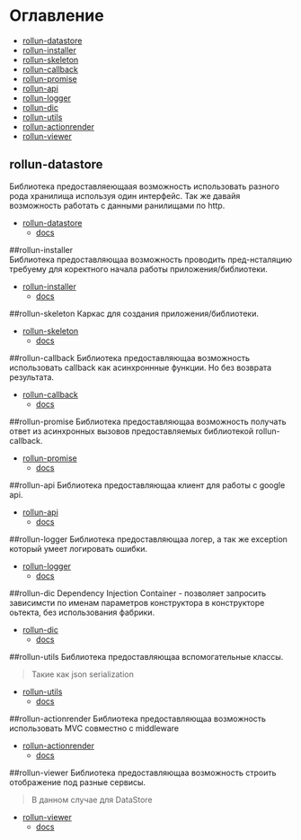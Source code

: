 # Оглавление


* [rollun-datastore](https://github.com/rollun-com/rollun-skeleton/blob/master/docs/Contents.md#rollun-datastore)
* [rollun-installer](https://github.com/rollun-com/rollun-skeleton/blob/master/docs/Contents.md#rollun-installer)
* [rollun-skeleton](https://github.com/rollun-com/rollun-skeleton/blob/master/docs/Contents.md#rollun-skeleton)
* [rollun-callback](https://github.com/rollun-com/rollun-skeleton/blob/master/docs/Contents.md#rollun-callback)
* [rollun-promise](https://github.com/rollun-com/rollun-skeleton/blob/master/docs/Contents.md#rollun-promise)
* [rollun-api](https://github.com/rollun-com/rollun-skeleton/blob/master/docs/Contents.md#rollun-api)
* [rollun-logger](https://github.com/rollun-com/rollun-skeleton/blob/master/docs/Contents.md#rollun-logger)
* [rollun-dic](https://github.com/rollun-com/rollun-skeleton/blob/master/docs/Contents.md#rollun-dic)
* [rollun-utils](https://github.com/rollun-com/rollun-skeleton/blob/master/docs/Contents.md#rollun-utils)
* [rollun-actionrender](https://github.com/rollun-com/rollun-skeleton/blob/master/docs/Contents.md#rollun-actionrender)
* [rollun-viewer](https://github.com/rollun-com/rollun-skeleton/blob/master/docs/Contents.md#rollun-viewer)


## rollun-datastore
Библиотека предоставляеющаая возможность использовать разного рода хранилища используя один интерфейс.
Так же давайя возможность работать с данными ранилищами по http.
* [rollun-datastore](https://github.com/rollun-com/rollun-datastore.git)
    * [docs](https://github.com/rollun-com/rollun-datastore/blob/master/docs)

##rollun-installer    
Библиотека предоставляющаа возможность проводить пред-нсталяцию требуему для коректного начала работы приложения/библиотеки.
* [rollun-installer](https://github.com/rollun-com/rollun-installer.git)
    * [docs](https://github.com/rollun-com/rollun-installer/blob/master/docs)

##rollun-skeleton
Каркас для создания приложения/библиотеки.
* [rollun-skeleton](https://github.com/rollun-com/rollun-skeleton.git)
    * [docs](https://github.com/rollun-com/rollun-skeleton/blob/master/docs)

##rollun-callback
Библиотека предоставляющаа возможность использовать callback как асинхроннные функции. Но без возврата результата.
* [rollun-callback](https://github.com/rollun-com/rollun-callback.git)
    * [docs](https://github.com/rollun-com/rollun-callback/blob/master/docs)

##rollun-promise
Библиотека предоставляющаа возможность получать ответ из асинхронных вызовов предоставляемых библиотекой rollun-callback.
* [rollun-promise](https://github.com/rollun-com/rollun-promise.git)
    * [docs](https://github.com/rollun-com/rollun-promise/blob/master/docs)

##rollun-api
Библиотека предоставляющаа клиент для работы с google api.
* [rollun-api](https://github.com/rollun-com/rollun-api.git)
    * [docs](https://github.com/rollun-com/rollun-api/blob/master/docs)

##rollun-logger
Библиотека предоставляющаа логер, а так же exception который умеет логировать ошибки.
* [rollun-logger](https://github.com/rollun-com/rollun-logger.git)
    * [docs](https://github.com/rollun-com/rollun-logger/blob/master/docs)

##rollun-dic
Dependency Injection Container - позволяет запросить зависимсти по именам параметров конструктора в конструкторе оьтекта, 
без использования фабрики.
* [rollun-dic](https://github.com/rollun-com/rollun-dic.git)
    * [docs](https://github.com/rollun-com/rollun-dic/blob/master/docs)

##rollun-utils
Библиотека предоставляющаа вспомогательные классы.
>Такие как json serialization 
* [rollun-utils](https://github.com/rollun-com/rollun-utils.git)
    * [docs](https://github.com/rollun-com/rollun-utils/blob/master/docs)

##rollun-actionrender
Библиотека предоставляющаа возможность использовать MVC совместно с middleware
* [rollun-actionrender](https://github.com/rollun-com/rollun-actionrender.git)
    * [docs](https://github.com/rollun-com/rollun-actionrender/blob/master/docs)

##rollun-viewer
Библиотека предоставляющаа возможность строить отображение под разные сервисы.
> В данном случае для DataStore
* [rollun-viewer](https://github.com/rollun-com/rollun-viewer.git)
    * [docs](https://github.com/rollun-com/rollun-viewer/blob/master/docs)

